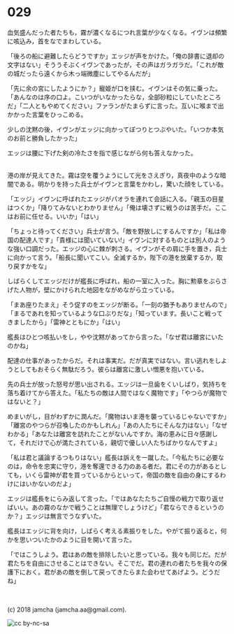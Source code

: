 

# 029

血気盛んだった者たちも，霧が濃くなるにつれ言葉が少なくなる。イヴンは頻繁に咳込み，首をなでまわしている。  

「後ろの船に避難したらどうですか」エッジが声をかけた。「俺の辞書に退却の文字はない」そううそぶくイヴンであったが，その声はガラガラだ。「これが敵の城だったら遠くから木っ端微塵にしてやるんだが」  

「先に余の宮にしたようにか？」寵姫が口を挟む。イヴンはその気に乗った。「あんなのは序の口よ。こいつがいなかったらな，全部砂粒にしていたところだ」「二人ともやめてください」ファランがたまらずに言った。互いに喉まで出かかった言葉をひっこめる。  

少しの沈黙の後，イヴンがエッジに向かってぽつりとつぶやいた。「いつか本気のお前と勝負したかった」  

エッジは腰に下げた剣の冷たさを指で感じながら何も答えなかった。  

<br>  
港の岸が見えてきた。霧は空を覆うようにして光をさえぎり，真夜中のような暗闇である。明かりを持った兵士がイヴンと言葉をかわし，驚いた顔をしている。  

「エッジ」イヴンに呼ばれたエッジがパオラを連れて会話に入る。「親玉の目星はつくか」「降りてみないとわかりません」「俺は壊さずに戦うのは苦手だ。ここはお前に任せる。いいか」「はい」  

「ちょっと待ってください」兵士が言う。「敵を野放しにするんですか」「私は帝国の配達人です」「貴様には聞いていない!」イヴンに対するものとは別人のような強い口調だった。エッジの心に棘が刺さる。イヴンがその肩に手を置き，兵士に向かって言う。「船長に聞いてこい。全滅するか，陛下の港を放棄するか，取り戻すかをな」  

しばらくしてエッジだけが艦長に呼ばれ，船の一室に入った。胸に勲章をぶらさげた人物が，壁にかけられた地図をながめながら立っている。  

「まあ座りたまえ」そう促すのをエッジが断る。「一刻の猶予もありませんので」「まるであれを知っているような口ぶりだな」「知っています。長いこと戦ってきましたから」「雷神とともにか」「はい」  

艦長はひとつ咳払いをし，やや沈黙があってから言った。「なぜ君は離宮にいたのかね」  

配達の仕事があったからだ。それは事実だ。だが真実ではない。言い逃れをしようとしてもおそらく無駄だろう。彼らは離宮に激しい憎悪を抱いている。  

先の兵士が放った怒号が思い出される。エッジは一旦歯をくいしばり，気持ちを落ち着けてから答えた。「私たちの敵は人間ではなく魔物です」「やつらが魔物ではないと？」  

めまいがし，目がわずかに潤んだ。「魔物はいま港を襲っているじゃないですか」「離宮のやつらが召喚したのかもしれん」「あの人たちにそんな力はない」「なぜわかる」「あなたは離宮を訪れたことがないんですか。海の恵みに日々感謝して，それだけで心が満たされている，親切で優しい人たちばかりなんですよ」  

「私は君と議論するつもりはない」艦長は訴えを一蹴した。「今私たちに必要なのは，命令を忠実に守り，港を奪還できる力のある者だ。君にその力があるとしても，いくら雷神が君を買っているからといって，帝国の敵を自由の身にするわけにはいかないのだよ」  

エッジは艦長をにらみ返して言った。「ではあなたたちご自慢の戦力で取り返せばいい。あの霧のなかで戦うことは無理でしょうけど」「君ならできるというのか？」エッジは無言でうなずいた。  

艦長はエッジに背を向け，しばらく考える素振りをした。やがて振り返ると，何かを思いついたかのように目を開いて言った。  

「ではこうしよう。君はあの敵を排除したいと思っている。我々も同じだ。だが君たちを自由にさせることはできない。そこでだ。君の連れの者たちを我々の保護下におく。君があの敵を倒して戻ってきたらまた会わせてあげよう。どうだね」  

<br>  
<br>  
(c) 2018 jamcha (jamcha.aa@gmail.com).  

![cc by-nc-sa](https://i.creativecommons.org/l/by-nc-sa/4.0/88x31.png)  

